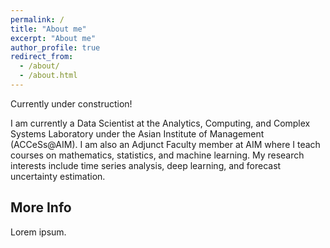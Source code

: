 ```yaml
---
permalink: /
title: "About me"
excerpt: "About me"
author_profile: true
redirect_from: 
  - /about/
  - /about.html
---
```


Currently under construction!

I am currently a Data Scientist at the Analytics, Computing, and Complex Systems Laboratory under the Asian Institute of Management (ACCeSs@AIM). I am also an Adjunct Faculty member at AIM where I teach courses on mathematics, statistics, and machine learning. My research interests include time series analysis, deep learning, and forecast uncertainty estimation.

More Info
------
Lorem ipsum.